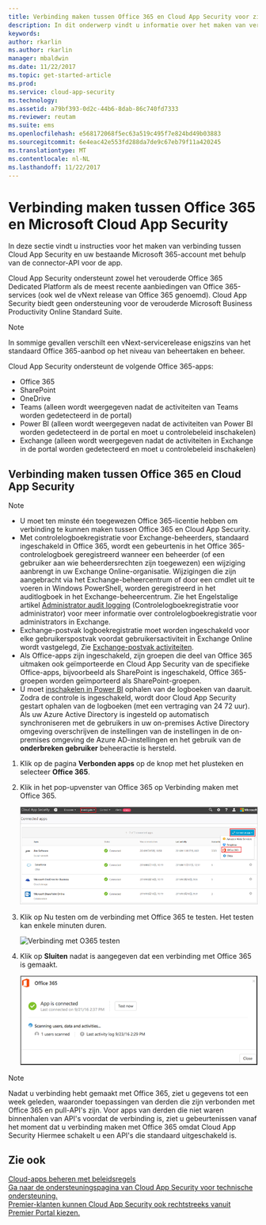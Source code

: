 ```yaml
---
title: Verbinding maken tussen Office 365 en Cloud App Security voor zichtbaarheid en gebruikscontrole | Microsoft Docs
description: In dit onderwerp vindt u informatie over het maken van verbinding tussen Office 365 en Cloud App Security via de API-connector.
keywords: 
author: rkarlin
ms.author: rkarlin
manager: mbaldwin
ms.date: 11/22/2017
ms.topic: get-started-article
ms.prod: 
ms.service: cloud-app-security
ms.technology: 
ms.assetid: a79bf393-0d2c-44b6-8dab-86c740fd7333
ms.reviewer: reutam
ms.suite: ems
ms.openlocfilehash: e568172068f5ec63a519c495f7e824bd49b03883
ms.sourcegitcommit: 6e4eac42e553fd288da7de9c67eb79f11a420245
ms.translationtype: MT
ms.contentlocale: nl-NL
ms.lasthandoff: 11/22/2017
---
```

# <a name="connect-office-365-to-microsoft-cloud-app-security"></a>Verbinding maken tussen Office 365 en Microsoft Cloud App Security
In deze sectie vindt u instructies voor het maken van verbinding tussen Cloud App Security en uw bestaande Microsoft 365-account met behulp van de connector-API voor de app.  
  
Cloud App Security ondersteunt zowel het verouderde Office 365 Dedicated Platform als de meest recente aanbiedingen van Office 365-services (ook wel de vNext release van Office 365 genoemd).  Cloud App Security biedt geen ondersteuning voor de verouderde Microsoft Business Productivity Online Standard Suite. 

> [!NOTE]
> In sommige gevallen verschilt een vNext-servicerelease enigszins van het standaard Office 365-aanbod op het niveau van beheertaken en beheer.

Cloud App Security ondersteunt de volgende Office 365-apps:

- Office 365
- SharePoint
- OneDrive
- Teams (alleen wordt weergegeven nadat de activiteiten van Teams worden gedetecteerd in de portal)
- Power BI (alleen wordt weergegeven nadat de activiteiten van Power BI worden gedetecteerd in de portal en moet u controlebeleid inschakelen)
- Exchange (alleen wordt weergegeven nadat de activiteiten in Exchange in de portal worden gedetecteerd en moet u controlebeleid inschakelen)

 
## <a name="how-to-connect-office-365-to-cloud-app-security"></a>Verbinding maken tussen Office 365 en Cloud App Security  
  
> [!NOTE]
>- U moet ten minste één toegewezen Office 365-licentie hebben om verbinding te kunnen maken tussen Office 365 en Cloud App Security.
>-  Met controlelogboekregistratie voor Exchange-beheerders, standaard ingeschakeld in Office 365, wordt een gebeurtenis in het Office 365-controlelogboek geregistreerd wanneer een beheerder (of een gebruiker aan wie beheerdersrechten zijn toegewezen) een wijziging aanbrengt in uw Exchange Online-organisatie. Wijzigingen die zijn aangebracht via het Exchange-beheercentrum of door een cmdlet uit te voeren in Windows PowerShell, worden geregistreerd in het auditlogboek in het Exchange-beheercentrum. Zie het Engelstalige artikel [Administrator audit logging](http://go.microsoft.com/fwlink/p/?LinkID=619225) (Controlelogboekregistratie voor administrator) voor meer informatie over controlelogboekregistratie voor administrators in Exchange.
>- Exchange-postvak logboekregistratie moet worden ingeschakeld voor elke gebruikerspostvak voordat gebruikersactiviteit in Exchange Online wordt vastgelegd, Zie [Exchange-postvak activiteiten](https://support.office.com/article/Search-the-audit-log-in-the-Office-365-Security-Compliance-Center-0d4d0f35-390b-4518-800e-0c7ec95e946c).
>- Als Office-apps zijn ingeschakeld, zijn groepen die deel van Office 365 uitmaken ook geïmporteerde en Cloud App Security van de specifieke Office-apps, bijvoorbeeld als SharePoint is ingeschakeld, Office 365-groepen worden geïmporteerd als SharePoint-groepen.
>- U moet [inschakelen in Power BI](https://powerbi.microsoft.com/documentation/powerbi-admin-auditing/) ophalen van de logboeken van daaruit. Zodra de controle is ingeschakeld, wordt door Cloud App Security gestart ophalen van de logboeken (met een vertraging van 24 72 uur).
> Als uw Azure Active Directory is ingesteld op automatisch synchroniseren met de gebruikers in uw on-premises Active Directory omgeving overschrijven de instellingen van de instellingen in de on-premises omgeving de Azure AD-instellingen en het gebruik van de **onderbreken gebruiker** beheeractie is hersteld. 
 
1.  Klik op de pagina **Verbonden apps** op de knop met het plusteken en selecteer **Office 365**.  

2.  Klik in het pop-upvenster van Office 365 op Verbinding maken met Office 365.

      ![Verbinding maken met 0365](./media/connect-0365.png) 
 
3.  Klik op Nu testen om de verbinding met Office 365 te testen. Het testen kan enkele minuten duren.
  
    ![Verbinding met O365 testen](./media/o365-test-connection.png) 
 
4.   Klik op **Sluiten** nadat is aangegeven dat een verbinding met Office 365 is gemaakt.
  
     ![Verbonden met O365](./media/o365-connected.png) 

> [!NOTE] 
> Nadat u verbinding hebt gemaakt met Office 365, ziet u gegevens tot een week geleden, waaronder toepassingen van derden die zijn verbonden met Office 365 en pull-API's zijn. Voor apps van derden die niet waren binnenhalen van API's voordat de verbinding is, ziet u gebeurtenissen vanaf het moment dat u verbinding maken met Office 365 omdat Cloud App Security Hiermee schakelt u een API's die standaard uitgeschakeld is.

## <a name="see-also"></a>Zie ook  
[Cloud-apps beheren met beleidsregels](control-cloud-apps-with-policies.md)   
[Ga naar de ondersteuningspagina van Cloud App Security voor technische ondersteuning.](http://support.microsoft.com/oas/default.aspx?prid=16031)   
[Premier-klanten kunnen Cloud App Security ook rechtstreeks vanuit Premier Portal kiezen.](https://premier.microsoft.com/)  
  
  
